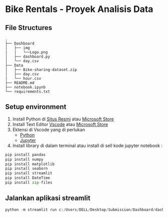 # Bike Rentals - Proyek Analisis Data 
## File Structures
```
.
├── Dashboard
│   ├── img
|   |   └──Logo.png
│   ├── dashboard.py
│   └── day.csv
├── Data
│   ├── Bike-sharing-dataset.zip
│   ├── day.csv
|   └── hour.csv
├── README.md
├── notebook.ipynb
└── requirements.txt
```
## Setup environment
1. Install Python di [Situs Resmi](https://www.python.org/downloads/) atau [Microsoft Store](https://apps.microsoft.com/detail/9NRWMJP3717K?hl=en-US&gl=US)
2. Install Text Editor [Vscode](https://code.visualstudio.com/download) atau [Microsoft Store](https://apps.microsoft.com/detail/XP9KHM4BK9FZ7Q?hl=en-us&gl=US)
3. Ektensi di Vscode yang di perlukan 
    - [Python](https://marketplace.visualstudio.com/items?itemName=ms-python.python)
    - [Jupyter](https://marketplace.visualstudio.com/items?itemName=ms-toolsai.jupyter)
4. Install library di dalam terminal atau install di sell kode jupyter notebook :
```python
pip install pandas
pip install numpy
pip install matplotlib
pip install seaborn
pip install streamlit
pip install DateTime
pip install zip-files
```
## Jalankan aplikasi streamlit
```Python
python -m streamlit run c:/Users/DELL/Desktop/Submission/Dashboard/dashboard.py
```